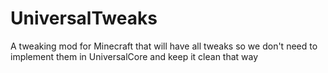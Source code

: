 UniversalTweaks
===============

A tweaking mod for Minecraft that will have all tweaks so we don't need to implement them in UniversalCore and keep it clean that way
